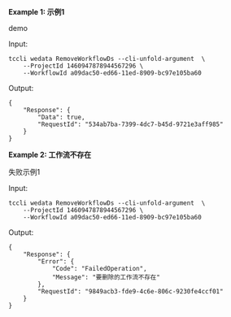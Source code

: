 **Example 1: 示例1**

demo

Input: 

```
tccli wedata RemoveWorkflowDs --cli-unfold-argument  \
    --ProjectId 1460947878944567296 \
    --WorkflowId a09dac50-ed66-11ed-8909-bc97e105ba60
```

Output: 
```
{
    "Response": {
        "Data": true,
        "RequestId": "534ab7ba-7399-4dc7-b45d-9721e3aff985"
    }
}
```

**Example 2: 工作流不存在**

失败示例1

Input: 

```
tccli wedata RemoveWorkflowDs --cli-unfold-argument  \
    --ProjectId 1460947878944567296 \
    --WorkflowId a09dac50-ed66-11ed-8909-bc97e105ba60
```

Output: 
```
{
    "Response": {
        "Error": {
            "Code": "FailedOperation",
            "Message": "要删除的工作流不存在"
        },
        "RequestId": "9849acb3-fde9-4c6e-806c-9230fe4ccf01"
    }
}
```

